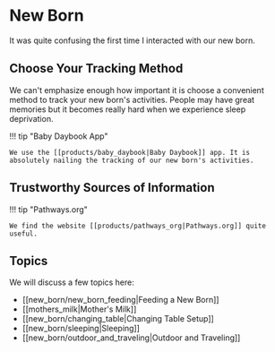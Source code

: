 # New Born

It was quite confusing the first time I interacted with our new born.

## Choose Your Tracking Method

We can't emphasize enough how important it is choose a convenient method to track your new born's activities. People may have great memories but it becomes really hard when we experience sleep deprivation.

!!! tip "Baby Daybook App"

    We use the [[products/baby_daybook|Baby Daybook]] app. It is absolutely nailing the tracking of our new born's activities.


## Trustworthy Sources of Information



!!! tip "Pathways.org"

    We find the website [[products/pathways_org|Pathways.org]] quite useful.


## Topics

We will discuss a few topics here:

- [[new_born/new_born_feeding|Feeding a New Born]]
- [[mothers_milk|Mother's Milk]]
- [[new_born/changing_table|Changing Table Setup]]
- [[new_born/sleeping|Sleeping]]
- [[new_born/outdoor_and_traveling|Outdoor and Traveling]]
